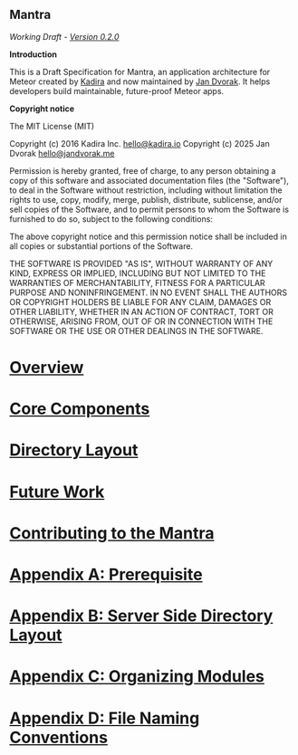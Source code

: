 Mantra
-------

*Working Draft - [Version 0.2.0](https://github.com/storytellercz/mantra/blob/master/CHANGELOG.md)*

**Introduction**

This is a Draft Specification for Mantra, an application architecture for Meteor created by [Kadira](https://kadira.io/) and now maintained by [Jan Dvorak](https://www.github.com/sponsors/StorytellerCZ). It helps developers build maintainable, future-proof Meteor apps.

**Copyright notice**

The MIT License (MIT)

Copyright (c) 2016 Kadira Inc. <hello@kadira.io>
Copyright (c) 2025 Jan Dvorak <hello@jandvorak.me>

Permission is hereby granted, free of charge, to any person obtaining a copy
of this software and associated documentation files (the "Software"), to deal
in the Software without restriction, including without limitation the rights
to use, copy, modify, merge, publish, distribute, sublicense, and/or sell
copies of the Software, and to permit persons to whom the Software is
furnished to do so, subject to the following conditions:

The above copyright notice and this permission notice shall be included in
all copies or substantial portions of the Software.

THE SOFTWARE IS PROVIDED "AS IS", WITHOUT WARRANTY OF ANY KIND, EXPRESS OR
IMPLIED, INCLUDING BUT NOT LIMITED TO THE WARRANTIES OF MERCHANTABILITY,
FITNESS FOR A PARTICULAR PURPOSE AND NONINFRINGEMENT. IN NO EVENT SHALL THE
AUTHORS OR COPYRIGHT HOLDERS BE LIABLE FOR ANY CLAIM, DAMAGES OR OTHER
LIABILITY, WHETHER IN AN ACTION OF CONTRACT, TORT OR OTHERWISE, ARISING FROM,
OUT OF OR IN CONNECTION WITH THE SOFTWARE OR THE USE OR OTHER DEALINGS IN
THE SOFTWARE.

# [Overview](1.overview.md)

# [Core Components](2.core-components.md)

# [Directory Layout](3.dir-layout.md)

# [Future Work](4.future-work.md)

# [Contributing to the Mantra](5.contributing.md)

# [Appendix A: Prerequisite](a.appendix.md)

# [Appendix B: Server Side Directory Layout](b.appendix.md)

# [Appendix C: Organizing Modules](c.appendix.md)

# [Appendix D: File Naming Conventions](d.appendix.md)

